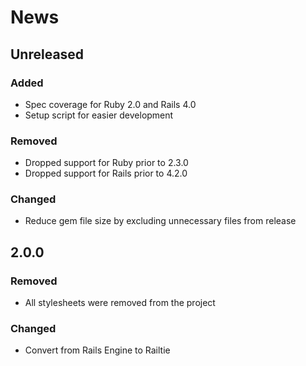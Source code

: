 News
====

## Unreleased

### Added

- Spec coverage for Ruby 2.0 and Rails 4.0
- Setup script for easier development

### Removed

- Dropped support for Ruby prior to 2.3.0
- Dropped support for Rails prior to 4.2.0

### Changed

- Reduce gem file size by excluding unnecessary files from release

## 2.0.0

### Removed

- All stylesheets were removed from the project

### Changed

- Convert from Rails Engine to Railtie
